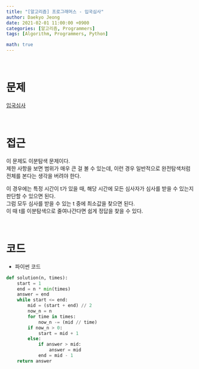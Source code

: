 ```yaml
---
title: "[알고리즘] 프로그래머스 - 입국심사"
author: Daekyo Jeong
date: 2021-02-01 11:00:00 +0900
categories: [알고리즘, Programmers]
tags: [Algorithm, Programmers, Python]

math: true
---
```


<br/>

# **문제**


[입국심사](https://programmers.co.kr/learn/courses/30/lessons/43238)

<br/>

# **접근**  

이 문제도 이분탐색 문제이다.  
제한 사항을 보면 범위가 매우 큰 걸 볼 수 있는데, 이런 경우 일반적으로 완전탐색처럼 전체를 본다는 생각을 버려야 한다.  

이 경우에는 특정 시간이 t가 있을 때, 해당 시간에 모든 심사자가 심사를 받을 수 있는지 판단할 수 있으면 된다.  
그럼 모두 심사를 받을 수 있는 t 중에 최소값을 찾으면 된다.  
이 때 t를 이분탐색으로 줄여나간다면 쉽게 정답을 찾을 수 있다.  

<br/>

# **코드**


- 파이썬 코드   

```py
def solution(n, times):
    start = 1
    end = n * min(times)
    answer = end
    while start <= end:
        mid = (start + end) // 2
        now_n = n
        for time in times:
            now_n -= (mid // time)
        if now_n > 0:
            start = mid + 1
        else:
            if answer > mid:
                answer = mid
            end = mid - 1
    return answer
```


<br/>
